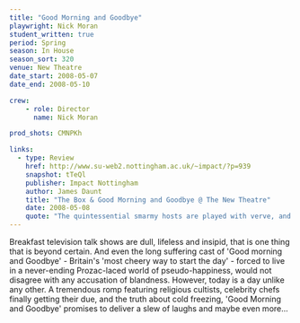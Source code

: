 ```yaml
---
title: "Good Morning and Goodbye"
playwright: Nick Moran
student_written: true
period: Spring
season: In House
season_sort: 320
venue: New Theatre
date_start: 2008-05-07
date_end: 2008-05-10

crew:
    - role: Director
      name: Nick Moran

prod_shots: CMNPKh

links:
  - type: Review
    href: http://www.su-web2.nottingham.ac.uk/~impact/?p=939
    snapshot: tTeQl
    publisher: Impact Nottingham
    author: James Daunt
    title: "The Box & Good Morning and Goodbye @ The New Theatre"
    date: 2008-05-08
    quote: "The quintessential smarmy hosts are played with verve, and the play revolves around a most abnormal day unfolding on the set of Good Morning & Goodbye."
---
```


Breakfast television talk shows are dull, lifeless and insipid, that is one thing that is beyond certain. And even the long suffering cast of 'Good morning and Goodbye' - Britain's 'most cheery way to start the day' - forced to live in a never-ending Prozac-laced world of pseudo-happiness, would not disagree with any accusation of blandness. However, today is a day unlike any other. A tremendous romp featuring religious cultists, celebrity chefs finally getting their due, and the truth about cold freezing, 'Good Morning and Goodbye' promises to deliver a slew of laughs and maybe even more...
